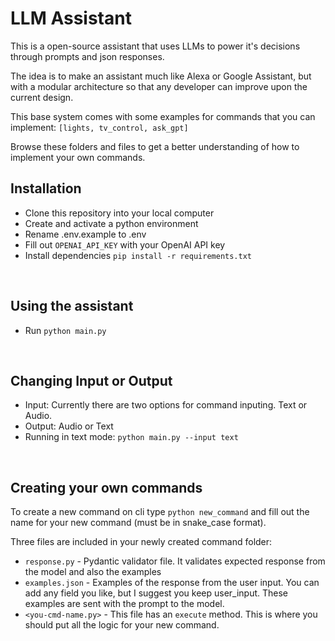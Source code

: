 # LLM Assistant

This is a open-source assistant that uses LLMs to power it's decisions through prompts and json responses.

The idea is to make an assistant much like Alexa or Google Assistant, but with a modular architecture so that any developer can improve upon the current design.

This base system comes with some examples for commands that you can implement: `[lights, tv_control, ask_gpt]`

Browse these folders and files to get a better understanding of how to implement your own commands.

## Installation

- Clone this repository into your local computer
- Create and activate a python environment
- Rename .env.example to .env
- Fill out `OPENAI_API_KEY` with your OpenAI API key
- Install dependencies `pip install -r requirements.txt`

<br />

## Using the assistant

- Run `python main.py`

<br />

## Changing Input or Output

- Input: Currently there are two options for command inputing. Text or Audio.
- Output: Audio or Text
- Running in text mode: `python main.py --input text`

<br />

## Creating your own commands

To create a new command on cli type `python new_command` and fill out the name for your new command (must be in snake_case format).

Three files are included in your newly created command folder:

- `response.py` - Pydantic validator file. It validates expected response from the model and also the examples
- `examples.json` - Examples of the response from the user input. You can add any field you like, but I suggest you keep user_input. These examples are sent with the prompt to the model.
- `<you-cmd-name.py>` - This file has an `execute` method. This is where you should put all the logic for your new command.
